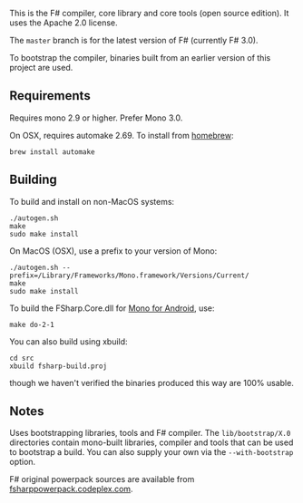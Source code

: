 This is the F# compiler, core library and core tools (open source edition). It uses the Apache 2.0 license.

The `master` branch is for the latest version of F# (currently F# 3.0).

To bootstrap the compiler, binaries built from an earlier version of this project are used.


## Requirements

Requires mono 2.9 or higher.  Prefer Mono 3.0.

On OSX, requires automake 2.69. To install from [homebrew](http://mxcl.github.com/homebrew):
```
brew install automake
```


## Building

To build and install on non-MacOS systems:
```
./autogen.sh
make
sudo make install
```

On MacOS (OSX), use a prefix to your version of Mono:
```
./autogen.sh --prefix=/Library/Frameworks/Mono.framework/Versions/Current/
make
sudo make install
```

To build the FSharp.Core.dll for [Mono for Android](http://xamarin.com/monoforandroid), use:
```
make do-2-1
```

You can also build using xbuild:
```
cd src
xbuild fsharp-build.proj
```
though we haven't verified the binaries produced this way are 100% usable.

## Notes

Uses bootstrapping libraries, tools and F# compiler. The `lib/bootstrap/X.0` directories contain mono-built libraries, compiler and tools that can be used to bootstrap a build. You can also supply your own via the `--with-bootstrap` option.

F# original powerpack sources are available from [fsharppowerpack.codeplex.com](http://fsharppowerpack.codeplex.com).
